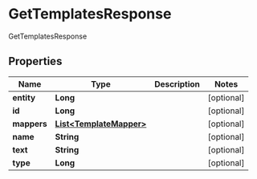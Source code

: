

# GetTemplatesResponse

GetTemplatesResponse

## Properties

| Name | Type | Description | Notes |
|------------ | ------------- | ------------- | -------------|
|**entity** | **Long** |  |  [optional] |
|**id** | **Long** |  |  [optional] |
|**mappers** | [**List&lt;TemplateMapper&gt;**](TemplateMapper.md) |  |  [optional] |
|**name** | **String** |  |  [optional] |
|**text** | **String** |  |  [optional] |
|**type** | **Long** |  |  [optional] |



